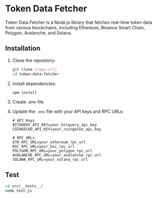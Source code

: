 # Token Data Fetcher

Token Data Fetcher is a Node.js library that fetches real-time token data from various blockchains, including Ethereum, Binance Smart Chain, Polygon, Avalanche, and Solana.

## Installation

1. Clone the repository:
   ```bash
   git clone [repo-url]
   cd token-data-fetcher
   ```

2. Install dependencies:
   ```bash
   npm install
   ```

3. Create .env file

4. Update the `.env` file with your API keys and RPC URLs:
   ```env
   # API Keys
   BITQUERY_API_KEY=your_bitquery_api_key
   COINGECKO_API_KEY=your_coingecko_api_key

   # RPC URLs
   ETH_RPC_URL=your_ethereum_rpc_url
   BSC_RPC_URL=your_bsc_rpc_url
   POLYGON_RPC_URL=your_polygon_rpc_url
   AVALANCHE_RPC_URL=your_avalanche_rpc_url
   SOLANA_RPC_URL=your_solana_rpc_url
   ```

## Test

   ```bash
cd src/__tests__/
node test.js
```
